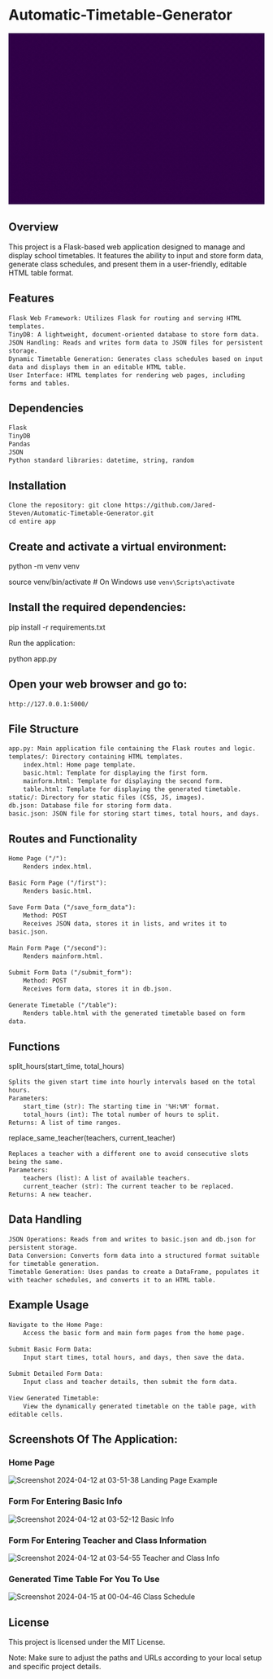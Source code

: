 # Automatic-Timetable-Generator

![](https://github.com/Jared-Steven/Automatic-Timetable-Generator/blob/main/entire%20app/templates/static/Copy%20of%20.NET.gif)


## Overview

This project is a Flask-based web application designed to manage and display school timetables. It features the ability to input and store form data, generate class schedules, and present them in a user-friendly, editable HTML table format.
## Features

    Flask Web Framework: Utilizes Flask for routing and serving HTML templates.
    TinyDB: A lightweight, document-oriented database to store form data.
    JSON Handling: Reads and writes form data to JSON files for persistent storage.
    Dynamic Timetable Generation: Generates class schedules based on input data and displays them in an editable HTML table.
    User Interface: HTML templates for rendering web pages, including forms and tables.

## Dependencies

    Flask
    TinyDB
    Pandas
    JSON
    Python standard libraries: datetime, string, random

## Installation

    Clone the repository: git clone https://github.com/Jared-Steven/Automatic-Timetable-Generator.git
    cd entire app


## Create and activate a virtual environment:

python -m venv venv

source venv/bin/activate  # On Windows use `venv\Scripts\activate`

## Install the required dependencies:

pip install -r requirements.txt

Run the application:

python app.py

## Open your web browser and go to:

    http://127.0.0.1:5000/

## File Structure

    app.py: Main application file containing the Flask routes and logic.
    templates/: Directory containing HTML templates.
        index.html: Home page template.
        basic.html: Template for displaying the first form.
        mainform.html: Template for displaying the second form.
        table.html: Template for displaying the generated timetable.
    static/: Directory for static files (CSS, JS, images).
    db.json: Database file for storing form data.
    basic.json: JSON file for storing start times, total hours, and days.

## Routes and Functionality

    Home Page ("/"):
        Renders index.html.

    Basic Form Page ("/first"):
        Renders basic.html.

    Save Form Data ("/save_form_data"):
        Method: POST
        Receives JSON data, stores it in lists, and writes it to basic.json.

    Main Form Page ("/second"):
        Renders mainform.html.

    Submit Form Data ("/submit_form"):
        Method: POST
        Receives form data, stores it in db.json.

    Generate Timetable ("/table"):
        Renders table.html with the generated timetable based on form data.

## Functions
split_hours(start_time, total_hours)

    Splits the given start time into hourly intervals based on the total hours.
    Parameters:
        start_time (str): The starting time in '%H:%M' format.
        total_hours (int): The total number of hours to split.
    Returns: A list of time ranges.

replace_same_teacher(teachers, current_teacher)

    Replaces a teacher with a different one to avoid consecutive slots being the same.
    Parameters:
        teachers (list): A list of available teachers.
        current_teacher (str): The current teacher to be replaced.
    Returns: A new teacher.

## Data Handling

    JSON Operations: Reads from and writes to basic.json and db.json for persistent storage.
    Data Conversion: Converts form data into a structured format suitable for timetable generation.
    Timetable Generation: Uses pandas to create a DataFrame, populates it with teacher schedules, and converts it to an HTML table.

## Example Usage

    Navigate to the Home Page:
        Access the basic form and main form pages from the home page.

    Submit Basic Form Data:
        Input start times, total hours, and days, then save the data.

    Submit Detailed Form Data:
        Input class and teacher details, then submit the form data.

    View Generated Timetable:
        View the dynamically generated timetable on the table page, with editable cells.


## Screenshots Of The Application:
### Home Page

![Screenshot 2024-04-12 at 03-51-38 Landing Page Example](https://github.com/Jared-Steven/Automatic-Timetable-Generator/assets/135201335/e8ad5810-8a72-4253-aa95-b27df1085c8d)

### Form For Entering Basic Info

![Screenshot 2024-04-12 at 03-52-12 Basic Info](https://github.com/Jared-Steven/Automatic-Timetable-Generator/assets/135201335/702f10ad-ec61-49b0-a4e1-53323989c167)

### Form For Entering Teacher and Class Information

![Screenshot 2024-04-12 at 03-54-55 Teacher and Class Info](https://github.com/Jared-Steven/Automatic-Timetable-Generator/assets/135201335/9b7d2446-cdfb-4f02-9aaa-e4237ed21b5f)

### Generated Time Table For You To Use

![Screenshot 2024-04-15 at 00-04-46 Class Schedule](https://github.com/Jared-Steven/Automatic-Timetable-Generator/assets/135201335/8683c068-c167-4f52-a0ef-f41e5e35c827)

## License

This project is licensed under the MIT License.

Note: Make sure to adjust the paths and URLs according to your local setup and specific project details.
